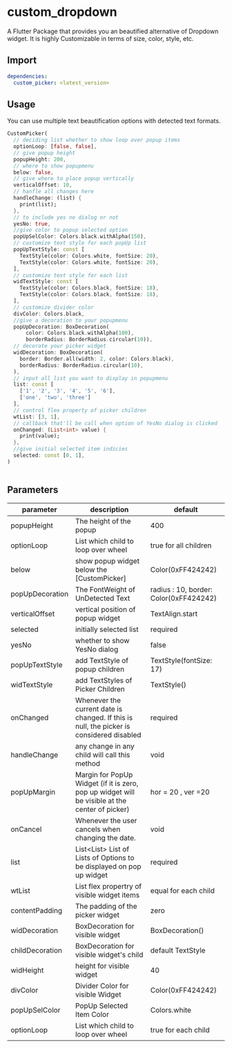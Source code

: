 # custom_dropdown

A Flutter Package that provides you an beautified alternative of Dropdown widget.
It is highly Customizable in terms of size, color, style, etc.


## Import

``` yaml
dependencies:
  custom_picker: <latest_version>
```

## Usage

You can use multiple text beautification options with detected text formats.

```dart
CustomPicker(
  // deciding list whether to show loop over popup items
  optionLoop: [false, false],
  // give popup height
  popupHeight: 200,
  // where to show popupmenu
  below: false,
  // give where to place popup vertically
  verticalOffset: 10,
  // hanfle all changes here
  handleChange: (list) {
    print(list);
  },
  // to include yes no dialog or not
  yesNo: true,
  //give color to popup selected option
  popUpSelColor: Colors.black.withAlpha(150),
  // customize text style for each popUp list
  popUpTextStyle: const [
    TextStyle(color: Colors.white, fontSize: 20),
    TextStyle(color: Colors.white, fontSize: 20),
  ],
  // customize text style for each list
  widTextStyle: const [
    TextStyle(color: Colors.black, fontSize: 18),
    TextStyle(color: Colors.black, fontSize: 18),
  ],
  // customize divider color
  divColor: Colors.black,
  //give a decoration to your popupmenu
  popUpDecoration: BoxDecoration(
      color: Colors.black.withAlpha(100),
      borderRadius: BorderRadius.circular(10)),
  // decorate your picker widget
  widDecoration: BoxDecoration(
    border: Border.all(width: 2, color: Colors.black),
    borderRadius: BorderRadius.circular(10),
  ),
  // input all list you want to display in popupmenu
  list: const [
    ['1', '2', '3', '4', '5', '6'],
    ['one', 'two', 'three']
  ],
  // control flex property of picker children
  wtList: [3, 1],
  // callback that'll be call when option of YesNo dialog is clicked
  onChanged: (List<int> value) {
    print(value);
  },
  //give initial selected item indicies
  selected: const [0, 1],
)
       
```


## Parameters


|   parameter        |      description                                                                                     |  default                                 |
| ------------------ | ---------------------------------------------------------------------------------------------------- | ---------------------------------------- |
|   popupHeight      |     The height of the popup                                                                          |  400                                     |
|   optionLoop       |     List<bool> which child to loop over wheel                                                        |  true for all children                   |
|   below            |     show popup widget below the [CustomPicker]                                                       |  Color(0xFF424242)                       |
|   popUpDecoration  |     The FontWeight of UnDetected Text                                                                |  radius : 10, border: Color(0xFF424242)  |
|   verticalOffset   |     vertical position of popup widget                                                                |  TextAlign.start                         |
|   selected         |     initially selected list                                                                          |  required                                |
|   yesNo            |     whether to show YesNo dialog                                                                     |  false                                   |
|   popUpTextStyle   |     add TextStyle of popup children                                                                  |  TextStyle(fontSize: 17)                 |
|   widTextStyle     |     add TextStyles of Picker Children                                                                |  TextStyle()                             |
|   onChanged        |     Whenever the current date is changed. If this is null, the picker is considered disabled         |  required                                |
|   handleChange     |     any change in any child will call this method                                                    |  void                                    |
|   popUpMargin      |     Margin for PopUp Widget (if it is zero, pop up widget will be visible at the center of picker)   |  hor = 20 , ver =20                      |
|   onCancel         |     Whenever the user cancels when changing the date.                                                |  void                                    |
|   list             |     List<List<dynamic>> List of Lists of Options to be displayed on pop up widget                    |  required                                |
|   wtList           |     List<int> flex propertry of visible widget items                                                 |  equal for each child                    |
|   contentPadding   |     The padding of the picker widget                                                                 |  zero                                    |
|   widDecoration    |     BoxDecoration for visible widget                                                                 |  BoxDecoration()                         |
|   childDecoration  |     BoxDecoration for visible widget's child                                                         |  default TextStyle                       |
|   widHeight        |     height for visible widget                                                                        |  40                                      |
|   divColor         |     Divider Color for visible Widget                                                                 |  Color(0xFF424242)                       |
|   popUpSelColor    |     PopUp Selected Item Color                                                                        |  Colors.white                            |
|   optionLoop       |     List<bool> which child to loop over wheel                                                        |  true for each child                     |
